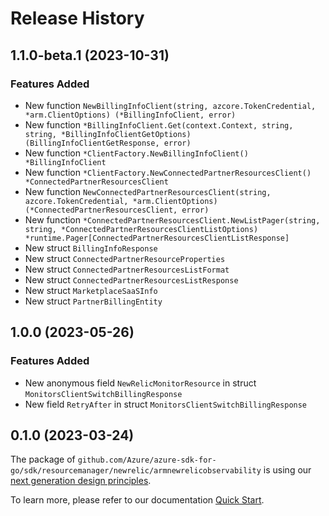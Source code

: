 # Release History

## 1.1.0-beta.1 (2023-10-31)
### Features Added

- New function `NewBillingInfoClient(string, azcore.TokenCredential, *arm.ClientOptions) (*BillingInfoClient, error)`
- New function `*BillingInfoClient.Get(context.Context, string, string, *BillingInfoClientGetOptions) (BillingInfoClientGetResponse, error)`
- New function `*ClientFactory.NewBillingInfoClient() *BillingInfoClient`
- New function `*ClientFactory.NewConnectedPartnerResourcesClient() *ConnectedPartnerResourcesClient`
- New function `NewConnectedPartnerResourcesClient(string, azcore.TokenCredential, *arm.ClientOptions) (*ConnectedPartnerResourcesClient, error)`
- New function `*ConnectedPartnerResourcesClient.NewListPager(string, string, *ConnectedPartnerResourcesClientListOptions) *runtime.Pager[ConnectedPartnerResourcesClientListResponse]`
- New struct `BillingInfoResponse`
- New struct `ConnectedPartnerResourceProperties`
- New struct `ConnectedPartnerResourcesListFormat`
- New struct `ConnectedPartnerResourcesListResponse`
- New struct `MarketplaceSaaSInfo`
- New struct `PartnerBillingEntity`


## 1.0.0 (2023-05-26)
### Features Added

- New anonymous field `NewRelicMonitorResource` in struct `MonitorsClientSwitchBillingResponse`
- New field `RetryAfter` in struct `MonitorsClientSwitchBillingResponse`


## 0.1.0 (2023-03-24)

The package of `github.com/Azure/azure-sdk-for-go/sdk/resourcemanager/newrelic/armnewrelicobservability` is using our [next generation design principles](https://azure.github.io/azure-sdk/general_introduction.html).

To learn more, please refer to our documentation [Quick Start](https://aka.ms/azsdk/go/mgmt).